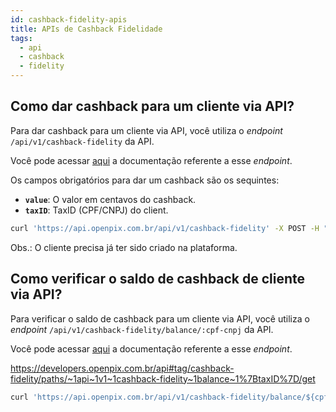 ```yaml
---
id: cashback-fidelity-apis
title: APIs de Cashback Fidelidade
tags:
  - api
  - cashback
  - fidelity
---
```


## Como dar cashback para um cliente via API?

Para dar cashback para um cliente via API, você utiliza o _endpoint_ `/api/v1/cashback-fidelity` da API.

Você pode acessar [aqui](https://developers.openpix.com.br/api#tag/cashback-fidelity/paths/~1api~1v1~1cashback-fidelity/post)
a documentação referente a esse _endpoint_.

Os campos obrigatórios para dar um cashback são os sequintes:

- **`value`**: O valor em centavos do cashback.
- **`taxID`**: TaxID (CPF/CNPJ) do client.

```bash
curl 'https://api.openpix.com.br/api/v1/cashback-fidelity' -X POST -H "Accept: application/json" -H "Content-Type: application/json" -H "user-agent: node-fetch" --data-binary '{"taxID":"cpf-cnpj","value":1500}
```

Obs.: O cliente precisa já ter sido criado na plataforma.

## Como verificar o saldo de cashback de cliente via API?

Para verificar o saldo de cashback para um cliente via API, você utiliza o _endpoint_ `/api/v1/cashback-fidelity/balance/:cpf-cnpj` da API.

Você pode acessar [aqui](https://developers.openpix.com.br/api#tag/cashback-fidelity/paths/~1api~1v1~1cashback-fidelity~1balance~1%7BtaxID%7D/get)
a documentação referente a esse _endpoint_.

https://developers.openpix.com.br/api#tag/cashback-fidelity/paths/~1api~1v1~1cashback-fidelity~1balance~1%7BtaxID%7D/get

```bash
curl 'https://api.openpix.com.br/api/v1/cashback-fidelity/balance/${cpf-cnpj}/balance' -X POST -H "Accept: application/json" -H "Content-Type: application/json" -H "user-agent: node-fetch" --data-binary '{"taxID":"cpf-cnpj","value":1500}
```